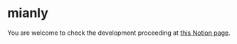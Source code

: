 # mianly

You are welcome to check the development proceeding at [this Notion page](https://ballistic-nannyberry-ed1.notion.site/Agile-Development-f71350f4ffa1422ab34b35bf9e933ac6).

